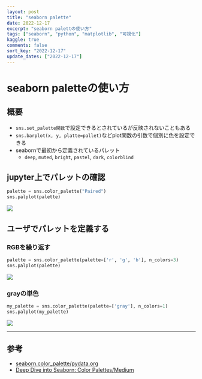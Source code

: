 ```yaml
---
layout: post
title: "seaborn palette"
date: 2022-12-17
excerpt: "seaborn palettの使い方"
tags: ["seaborn", "python", "matplotlib", "可視化"]
kaggle: true
comments: false
sort_key: "2022-12-17"
update_dates: ["2022-12-17"]
---
```


# seaborn paletteの使い方

## 概要
 - `sns.set_palette関数`で設定できるとされているが反映されないこともある
 - `sns.barplot(x, y, platte=pallet)`などplot関数の引数で個別に色を設定できる
 - seabornで最初から定義されているパレット
   - `deep`, `muted`, `bright`, `pastel`, `dark`, `colorblind`

## jupyter上でパレットの確認

```python
palette = sns.color_palette("Paired")
sns.palplot(palette)
```

<div>
  <img src="https://f004.backblazeb2.com/file/gimpeik/Images/Screenshot+2022-12-17+at+15.24.40.png">
</div>

## ユーザでパレットを定義する

### RGBを繰り返す

```python
palette = sns.color_palette(palette=['r', 'g', 'b'], n_colors=3)
sns.palplot(palette)
```

<div>
  <img src="https://f004.backblazeb2.com/file/gimpeik/Images/Screenshot+2022-12-17+at+15.24.45.png">
</div>

### grayの単色

```python
my_palette = sns.color_palette(palette=['gray'], n_colors=1)
sns.palplot(my_palette)
```

<div>
  <img src="https://f004.backblazeb2.com/file/gimpeik/Images/Screenshot+2022-12-17+at+15.24.49.png">
</div>

---

## 参考
 - [seaborn.color_palette/pydata.org](https://seaborn.pydata.org/generated/seaborn.color_palette.html)
 - [Deep Dive into Seaborn: Color Palettes/Medium](https://medium.com/analytics-vidhya/deep-dive-into-seaborn-palettes-7b5fae5a258e)
